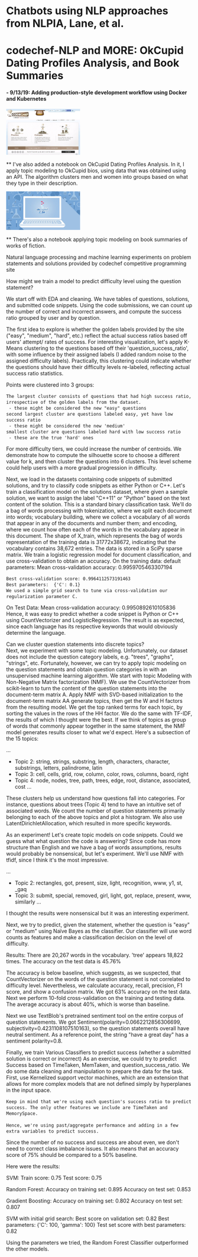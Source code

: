 # Chatbots using NLP approaches from NLPIA, Lane, et al.

# codechef-NLP and MORE: OkCupid Dating Profiles Analysis, and Book Summaries

#### - 9/13/19: Adding production-style development workflow using Docker and Kubernetes

<img src="images/codechef_page.jpg" style="width: 200px;"/>

** I've also added a notebook on OkCupid Dating Profiles Analysis.  In it, I apply topic modeling to OkCupid bios, using data that was obtained using an API.  The algorithm clusters men and women into groups based on what they type in their description.

<img src="images/okcupid_logo.jpg" style="width: 200px;"/>


** There's also a notebook applying topic modeling on book summaries of works of fiction.

Natural language processing and machine learning experiments on problem statements and solutions provided by codechef competitive programming site

How might we train a model to predict difficulty level using the question statement?

We start off with EDA and cleaning.  We have tables of questions, solutions, and submitted code snippets.  Using the code submissions, we can count up the number of correct and incorrect answers, and compute the success ratio grouped by user and by question.

The first idea to explore is whether the golden labels provided by the site ("easy", "medium", "hard", etc.) reflect the actual success ratios based off users' attempt/ rates of success.  For interesting visualization, let's apply K-Means clustering to the questions based off their 'question_success_ratio', with some influence by their assigned labels (I added random noise to the assigned difficulty labels).  Practically, this clustering could indicate whether the questions should have their difficulty levels re-labeled, reflecting actual success ratio statistics.

Points were clustered into 3 groups:

    The largest cluster consists of questions that had high success ratio, irrespective of the golden labels from the dataset.
     - these might be considered the new "easy" questions
    second largest cluster are questions labeled easy, yet have low success ratio
     - these might be considered the new 'medium'
    smallest cluster are questions labeled hard with low success ratio
     - these are the true 'hard' ones

For more difficulty tiers, we could increase the number of centroids.  We demonstrate how to compute the silhouette score to choose a different value for k, and then cluster the questions into 6 clusters.  This level scheme could help users with a more gradual progression in difficulty.


Next, we load in the datasets containing code snippets of submitted solutions, and try to classify code snippets as either Python or C++.  Let's train a classification model on the solutions dataset, where given a sample solution, we want to assign the label "C++11" or "Python" based on the text content of the solution. This is a standard binary classification task.
We'll do a bag of words processing with tokenization, where we split each document into words; vocabulary building, where we collect a vocabulary of all words that appear in any of the documents and number them; and encoding, where we count how often each of the words in the vocabulary appear in this document.
The shape of X_train, which represents the bag of words representation of the training data is 31772x38672, indicating that the vocabulary contains 38,672 entries. The data is stored in a SciPy sparse matrix.
We train a logistic regression model for document classification, and use cross-validation to obtain an accuracy.  On the training data:
    default parameters:   Mean cross-validation accuracy: 0.9959705463307194

    Best cross-validation score: 0.9964112573191463
    Best parameters:  {'C': 0.1}
    We used a simple grid search to tune via cross-validation our regularization parameter C.

On Test Data:
Mean cross-validation accuracy: 0.9950892610105836
Hence, it was easy to predict whether a code snippet is Python or C++ using CountVectorizer and LogisticRegression.  The result is as expected, since each language has its respective keywords that would obviously determine the language.

Can we cluster question statements into discrete topics?  
Next, we experiment with some topic modeling.  Unfortunately, our dataset does not include the question category labels, e.g. "trees", "graphs", "strings", etc.  Fortunately, however, we can try to apply topic modeling on the question statements and obtain question categories in with an unsupervised machine learning algorithm.  We start with topic Modeling with Non-Negative Matrix factorization (NMF).  We use the CountVectorizer from scikit-learn to turn the content of the question statements into the document-term matrix A.  Apply NMF with SVD-based initialization to the document-term matrix AA generate topics, then get the W and H factors from the resulting model.  We get the top ranked terms for each topic, by sorting the values in the rows of the HH factor.  We do the same with TF-IDF, the results of which I thought were the best.  If we think of topics as group of words that commonly appear together in the same statement, the NMF model generates results closer to what we'd expect.  Here's a subsection of the 15 topics:

...
 - Topic 2: string, strings, substring, length, characters, character, substrings, letters, palindrome, latin
 - Topic 3: cell, cells, grid, row, column, color, rows, columns, board, right
 - Topic 4: node, nodes, tree, path, trees, edge, root, distance, associated, cost
...

These clusters help us understand how questions fall into categories. For instance, questions about trees (Topic 4) tend to have an intuitive set of associated words.  We count the number of question statements primarily belonging to each of the above topics and plot a histogram.  We also use LatentDirichletAllocation, which resulted in more specific keywords.

As an experiment! Let's create topic models on code snippets.  Could we guess what what question the code is answering? Since code has more structure than English and we have a bag of words assumptions, results would probably be nonsensical, but let's experiment. We'll use NMF with tfidf, since I think it's the most impressive.

...
 - Topic 2: rectangles, got, present, size, light, recognition, www, y1, st, _gaq
 - Topic 3: submit, special, removed, girl, light, got, replace, present, www, similarly
...

I thought the results were nonsensical but it was an interesting experiment.


Next, we try to predict, given the statement, whether the question is "easy" or "medium" using Naïve Bayes as the classifier.  Our classifier will use word counts as features and make a classification decision on the level of difficulty.

Results:
There are 20,267 words in the vocabulary.
'tree' appears 18,822 times.
The accuracy on the test data is 45.76%

The accuracy is below baseline, which suggests, as we suspected, that CountVectorizer on the words of the question statement is not correlated to difficulty level.  Nevertheless, we calculate accuracy, recall, precision, F1 score, and show a confusion matrix.  We got 63% accuracy on the test data.
Next we perform 10-fold cross-validation on the training and testing data. The average accuracy is about 40%, which is worse than baseline.


Next we use TextBlob's pretrained sentiment tool on the entire corpus of question statements. We got Sentiment(polarity=0.0662212856306699, subjectivity=0.4231108107510163), so the question statements overall have neutral sentiment.  As a reference point, the string "have a great day" has a sentiment polarity=0.8.


Finally, we train Various Classifiers to predict success (whether a submitted solution is correct or incorrect)
As an exercise, we could try to predict Success based on TimeTaken, MemTaken, and question_success_ratio.  We do some data cleaning and manipulation to prepare the data for the task.
First, use Kernelized support vector machines, which are an extension that allows for more complex models that are not defined simply by hyperplanes in the input space.

    Keep in mind that we're using each question's success ratio to predict success. The only other features we include are TimeTaken and MemorySpace.

    Hence, we're using past/aggregate performance and adding in a few extra variables to predict success.


Since the number of no success and success are about even, we don't need to correct class imbalance issues. It also means that an accuracy score of 75% should be compared to a 50% baseline.

Here were the results:

SVM:
Train score: 0.75
Test score: 0.75

Random Forest:
Accuracy on training set: 0.895
Accuracy on test set: 0.853

Gradient Boosting:
Accuracy on training set: 0.802
Accuracy on test set: 0.807

SVM with initial grid search:
Best score on validation set: 0.82
Best parameters:  {'C': 100, 'gamma': 100}
Test set score with best parameters: 0.82

Using the parameters we tried, the Random Forest Classifier outperformed the other models.
